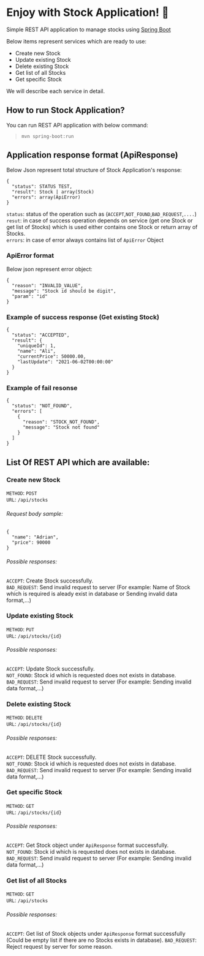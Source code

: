 # Enjoy with Stock Application! :slightly_smiling_face:
Simple REST API application to manage stocks using [Spring Boot](https://spring.io/)

Below items represent services which are ready to use:

  * Create new Stock
  * Update existing Stock
  * Delete existing Stock
  * Get list of all Stocks
  * Get specific Stock

We will describe each service in detail.

## How to run Stock Application?

You can run REST API application with below command:
>`mvn spring-boot:run`

## Application response format (ApiResponse)
Below Json represent total structure of Stock Application's response:
```
{
  "status": STATUS TEST,
  "result": Stock | array(Stock)
  "errors": array(ApiError)
}
```
`status`: status of the operation such as (`ACCEPT`,`NOT_FOUND`,`BAD_REQUEST`,`....`)  
`resut`: in case of success operation depends on service (get one Stock or get list of Stocks) which is used either contains one Stock or return array of Stocks.  
`errors`: in case of error always contains list of `ApiError` Object

### ApiError format
Below json represent error object:
```
{
  "reason": "INVALID_VALUE",
  "message": "Stock id should be digit",
  "param": "id"
}
```
### Example of success response (Get existing Stock)

```
{
  "status": "ACCEPTED",
  "result": {
    "uniqueId": 1,
    "name": "Ali",
    "currentPrice": 50000.00,
    "lastUpdate": "2021-06-02T00:00:00"
  }
}
```
### Example of fail resonse 
```
{
  "status": "NOT_FOUND",
  "errors": [
    {
      "reason": "STOCK_NOT_FOUND",
      "message": "Stock not found"
    }
  ]
}
```

## List Of REST API which are available:

### Create new Stock
`METHOD`: `POST`  
`URL`: `/api/stocks`

###### Request body sample:  
```
{
  "name": "Adrian",
  "price": 90000
}
```
###### Possible responses:
`ACCEPT`: Create Stock successfully.  
`BAD_REQUEST`: Send invalid request to server (For example: Name of Stock which is required is aleady exist in database or Sending invalid data format,...)  

### Update existing Stock
`METHOD`: `PUT`  
`URL`: `/api/stocks/{id}`

###### Possible responses:
`ACCEPT`: Update Stock successfully.  
`NOT_FOUND`: Stock id which is requested does not exists in database.
`BAD_REQUEST`: Send invalid request to server (For example: Sending invalid data format,...)  

### Delete existing Stock
`METHOD`: `DELETE`  
`URL`: `/api/stocks/{id}`

###### Possible responses:
`ACCEPT`: DELETE Stock successfully.  
`NOT_FOUND`: Stock id which is requested does not exists in database.
`BAD_REQUEST`: Send invalid request to server (For example: Sending invalid data format,...)  


### Get specific Stock
`METHOD`: `GET`  
`URL`: `/api/stocks/{id}`

###### Possible responses:
`ACCEPT`: Get Stock object under `ApiResponse` format successfully.  
`NOT_FOUND`: Stock id which is requested does not exists in database.
`BAD_REQUEST`: Send invalid request to server (For example: Sending invalid data format,...)  


### Get list of all Stocks
`METHOD`: `GET`  
`URL`: `/api/stocks`

###### Possible responses:
`ACCEPT`: Get list of Stock objects under `ApiResponse` format successfully (Could be empty list if there are no Stocks exists in database). 
`BAD_REQUEST`: Reject request by server for some reason.










